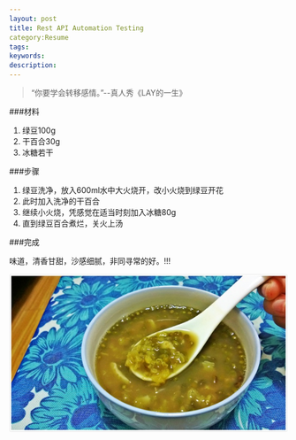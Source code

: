 ```yaml
---
layout: post
title: Rest API Automation Testing
category:Resume
tags: 
keywords: 
description: 
---
```


> “你要学会转移感情。”--真人秀《LAY的一生》

###材料

1. 绿豆100g
2. 干百合30g
3. 冰糖若干

###步骤

1. 绿豆洗净，放入600ml水中大火烧开，改小火烧到绿豆开花
2. 此时加入洗净的干百合
3. 继续小火烧，凭感觉在适当时刻加入冰糖80g
4. 直到绿豆百合煮烂，关火上汤

###完成

味道，清香甘甜，沙感细腻，非同寻常的好。!!!

![1](/public/img/food/mung.jpg)

